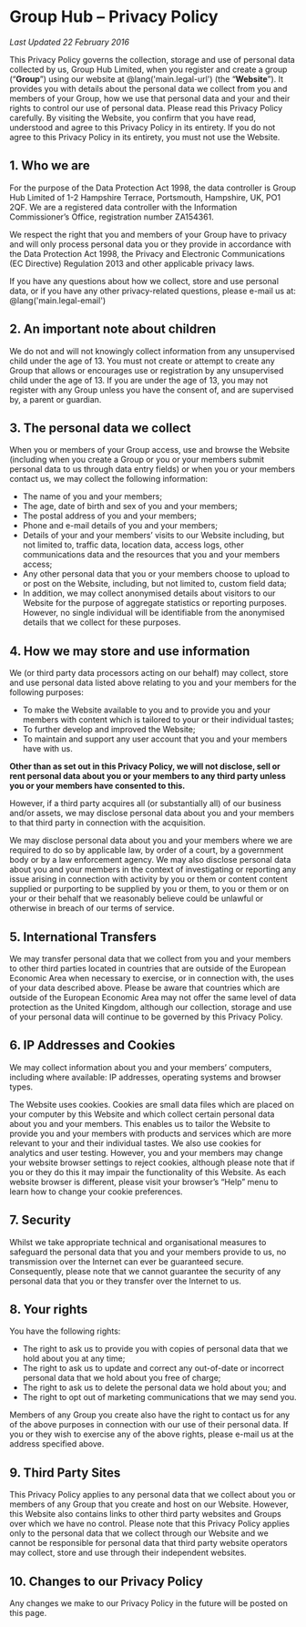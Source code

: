 # Group Hub – Privacy Policy

*Last Updated 22 February 2016*

This Privacy Policy governs the collection, storage and use of personal data collected by us, Group Hub Limited, when you register and create a group (“**Group**”) using our website at @lang('main.legal-url') (the “**Website**”). It provides you with details about the personal data we collect from you and members of your Group, how we use that personal data and your and their rights to control our use of personal data. Please read this Privacy Policy carefully. By visiting the Website, you confirm that you have read, understood and agree to this Privacy Policy in its entirety. If you do not agree to this Privacy Policy in its entirety, you must not use the Website.

## 1.	Who we are
For the purpose of the Data Protection Act 1998, the data controller is Group Hub Limited of 1-2 Hampshire Terrace, Portsmouth, Hampshire, UK, PO1 2QF. We are a registered data controller with the Information Commissioner’s Office, registration number ZA154361.

We respect the right that you and members of your Group have to privacy and will only process personal data you or they provide in accordance with the Data Protection Act 1998, the Privacy and Electronic Communications (EC Directive) Regulation 2013 and other applicable privacy laws.

If you have any questions about how we collect, store and use personal data, or if you have any other privacy-related questions, please e-mail us at: @lang('main.legal-email')

## 2.	An important note about children
We do not and will not knowingly collect information from any unsupervised child under the age of 13. You must not create or attempt to create any Group that allows or encourages use or registration by any unsupervised child under the age of 13. If you are under the age of 13, you may not register with any Group unless you have the consent of, and are supervised by, a parent or guardian.

## 3.	The personal data we collect
When you or members of your Group access, use and browse the Website (including when you create a Group or you or your members submit personal data to us through data entry fields) or when you or your members contact us, we may collect the following information:
* The name of you and your members;
* The age, date of birth and sex of you and your members;
* The postal address of you and your members;
* Phone and e-mail details of you and your members;
* Details of your and your members’ visits to our Website including, but not limited to, traffic data, location data, access logs, other communications data and the resources that you and your members access;
* Any other personal data that you or your members choose to upload to or post on the Website, including, but not limited to, custom field data;
* In addition, we may collect anonymised details about visitors to our Website for the purpose of aggregate statistics or reporting purposes. However, no single individual will be identifiable from the anonymised details that we collect for these purposes.

## 4.	How we may store and use information
We (or third party data processors acting on our behalf) may collect, store and use personal data listed above relating to you and your members for the following purposes:
* To make the Website available to you and to provide you and your members with content which is tailored to your or their individual tastes;
* To further develop and improved the Website;
* To maintain and support any user account that you and your members have with us.

**Other than as set out in this Privacy Policy, we will not disclose, sell or rent personal data about you or your members to any third party unless you or your members have consented to this.**

However, if a third party acquires all (or substantially all) of our business and/or assets, we may disclose personal data about you and your members to that third party in connection with the acquisition.

We may disclose personal data about you and your members where we are required to do so by applicable law, by order of a court, by a government body or by a law enforcement agency. We may also disclose personal data about you and your members in the context of investigating or reporting any issue arising in connection with activity by you or them or content content supplied or purporting to be supplied by you or them, to you or them or on your or their behalf that we reasonably believe could be unlawful or otherwise in breach of our terms of service.

## 5.	International Transfers
We may transfer personal data that we collect from you and your members to other third parties located in countries that are outside of the European Economic Area when necessary to exercise, or in connection with, the uses of your data described above. Please be aware that countries which are outside of the European Economic Area may not offer the same level of data protection as the United Kingdom, although our collection, storage and use of your personal data will continue to be governed by this Privacy Policy.


## 6.	IP Addresses and Cookies
We may collect information about you and your members’ computers, including where available: IP addresses, operating systems and browser types.

The Website uses cookies. Cookies are small data files which are placed on your computer by this Website and which collect certain personal data about you and your members. This enables us to tailor the Website to provide you and your members with products and services which are more relevant to your and their individual tastes. We also use cookies for analytics and user testing. However, you and your members may change your website browser settings to reject cookies, although please note that if you or they do this it may impair the functionality of this Website. As each website browser is different, please visit your browser’s “Help” menu to learn how to change your cookie preferences.  

## 7.	Security
Whilst we take appropriate technical and organisational measures to safeguard the personal data that you and your members provide to us, no transmission over the Internet can ever be guaranteed secure. Consequently, please note that we cannot guarantee the security of any personal data that you or they transfer over the Internet to us.

## 8.	Your rights
You have the following rights:
* The right to ask us to provide you with copies of personal data that we hold about you at any time;
* The right to ask us to update and correct any out-of-date or incorrect personal data that we hold about you free of charge;
* The right to ask us to delete the personal data we hold about you; and
* The right to opt out of marketing communications that we may send you.

Members of any Group you create also have the right to contact us for any of the above purposes in connection with our use of their personal data. If you or they wish to exercise any of the above rights, please e-mail us at the address specified above.

## 9.	Third Party Sites
This Privacy Policy applies to any personal data that we collect about you or members of any Group that you create and host on our Website. However, this Website also contains links to other third party websites and Groups over which we have no control. Please note that this Privacy Policy applies only to the personal data that we collect through our Website and we cannot be responsible for personal data that third party website operators may collect, store and use through their independent websites.

## 10.	Changes to our Privacy Policy
Any changes we make to our Privacy Policy in the future will be posted on this page.
